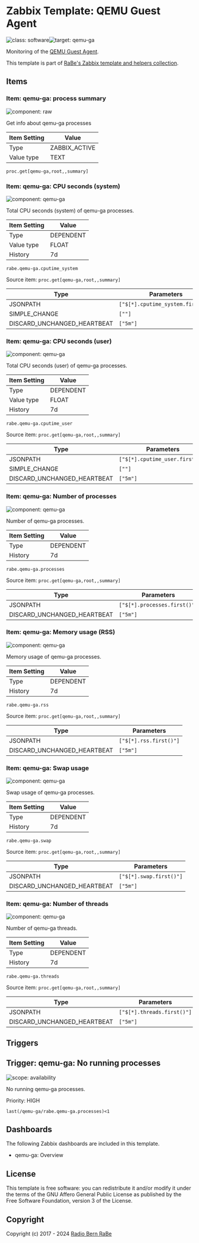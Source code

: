 # Zabbix Template: QEMU Guest Agent

![class: software](https://img.shields.io/badge/class-software-00c9bf)![target: qemu-ga](https://img.shields.io/badge/target-qemu-ga-00c9bf)

Monitoring of the [QEMU Guest Agent](https://www.qemu.org/docs/master/interop/qemu-ga.html).

This template is part of [RaBe's Zabbix template and helpers
collection](https://github.com/radiorabe/rabe-zabbix).


## Items

### Item: qemu-ga: process summary

![component: raw](https://img.shields.io/badge/component-raw-00c9bf)

Get info about qemu-ga processes

| Item Setting | Value |
| ------------ | ----- |
| Type | ZABBIX_ACTIVE |
| Value type | TEXT |

```
proc.get[qemu-ga,root,,summary]
```

### Item: qemu-ga: CPU seconds (system)

![component: qemu-ga](https://img.shields.io/badge/component-qemu-ga-00c9bf)

Total CPU seconds (system) of qemu-ga processes.

| Item Setting | Value |
| ------------ | ----- |
| Type | DEPENDENT |
| Value type | FLOAT |
| History | 7d |

```
rabe.qemu-ga.cputime_system
```
Source item: `proc.get[qemu-ga,root,,summary]`

| Type | Parameters |
| ---- | ---------- |
| JSONPATH | `["$[*].cputime_system.first()"]` |
| SIMPLE_CHANGE | `[""]` |
| DISCARD_UNCHANGED_HEARTBEAT | `["5m"]` |

### Item: qemu-ga: CPU seconds (user)

![component: qemu-ga](https://img.shields.io/badge/component-qemu-ga-00c9bf)

Total CPU seconds (user) of qemu-ga processes.

| Item Setting | Value |
| ------------ | ----- |
| Type | DEPENDENT |
| Value type | FLOAT |
| History | 7d |

```
rabe.qemu-ga.cputime_user
```
Source item: `proc.get[qemu-ga,root,,summary]`

| Type | Parameters |
| ---- | ---------- |
| JSONPATH | `["$[*].cputime_user.first()"]` |
| SIMPLE_CHANGE | `[""]` |
| DISCARD_UNCHANGED_HEARTBEAT | `["5m"]` |

### Item: qemu-ga: Number of processes

![component: qemu-ga](https://img.shields.io/badge/component-qemu-ga-00c9bf)

Number of qemu-ga processes.

| Item Setting | Value |
| ------------ | ----- |
| Type | DEPENDENT |
| History | 7d |

```
rabe.qemu-ga.processes
```
Source item: `proc.get[qemu-ga,root,,summary]`

| Type | Parameters |
| ---- | ---------- |
| JSONPATH | `["$[*].processes.first()"]` |
| DISCARD_UNCHANGED_HEARTBEAT | `["5m"]` |

### Item: qemu-ga: Memory usage (RSS)

![component: qemu-ga](https://img.shields.io/badge/component-qemu-ga-00c9bf)

Memory usage of qemu-ga processes.

| Item Setting | Value |
| ------------ | ----- |
| Type | DEPENDENT |
| History | 7d |

```
rabe.qemu-ga.rss
```
Source item: `proc.get[qemu-ga,root,,summary]`

| Type | Parameters |
| ---- | ---------- |
| JSONPATH | `["$[*].rss.first()"]` |
| DISCARD_UNCHANGED_HEARTBEAT | `["5m"]` |

### Item: qemu-ga: Swap usage

![component: qemu-ga](https://img.shields.io/badge/component-qemu-ga-00c9bf)

Swap usage of qemu-ga processes.

| Item Setting | Value |
| ------------ | ----- |
| Type | DEPENDENT |
| History | 7d |

```
rabe.qemu-ga.swap
```
Source item: `proc.get[qemu-ga,root,,summary]`

| Type | Parameters |
| ---- | ---------- |
| JSONPATH | `["$[*].swap.first()"]` |
| DISCARD_UNCHANGED_HEARTBEAT | `["5m"]` |

### Item: qemu-ga: Number of threads

![component: qemu-ga](https://img.shields.io/badge/component-qemu-ga-00c9bf)

Number of qemu-ga threads.

| Item Setting | Value |
| ------------ | ----- |
| Type | DEPENDENT |
| History | 7d |

```
rabe.qemu-ga.threads
```
Source item: `proc.get[qemu-ga,root,,summary]`

| Type | Parameters |
| ---- | ---------- |
| JSONPATH | `["$[*].threads.first()"]` |
| DISCARD_UNCHANGED_HEARTBEAT | `["5m"]` |

## Triggers

## Trigger: qemu-ga: No running processes

![scope: availability](https://img.shields.io/badge/scope-availability-00c9bf)

No running qemu-ga processes.

Priority: HIGH

```
last(/qemu-ga/rabe.qemu-ga.processes)<1
```

## Dashboards

The following Zabbix dashboards are included in this template.
* qemu-ga: Overview

## License

This template is free software: you can redistribute it and/or modify it under
the terms of the GNU Affero General Public License as published by the Free
Software Foundation, version 3 of the License.

## Copyright

Copyright (c) 2017 - 2024 [Radio Bern RaBe](http://www.rabe.ch)
